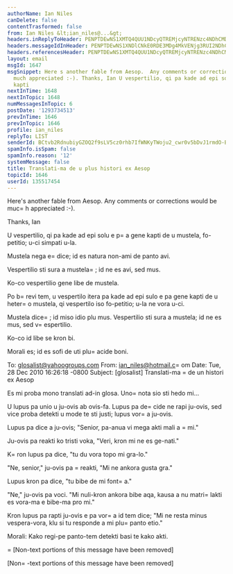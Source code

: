 ```yaml
---
authorName: Ian Niles
canDelete: false
contentTrasformed: false
from: Ian Niles &lt;ian_niles@...&gt;
headers.inReplyToHeader: PENPTDEwNS1XMTQ4QUU1NDcyQTREMjcyNTRENzc4NDhCMDIwQHBoeC5nYmw+
headers.messageIdInHeader: PENPTDEwNS1XNDlCNkE0RDE3MDg4MkVENjg3RUI2NDhCMDMwQHBoeC5nYmw+
headers.referencesHeader: PENPTDEwNS1XMTQ4QUU1NDcyQTREMjcyNTRENzc4NDhCMDIwQHBoeC5nYmw+
layout: email
msgId: 1647
msgSnippet: Here s another fable from Aesop.  Any comments or corrections would be
  much appreciated :-). Thanks, Ian U vespertilio, qi pa kade ad epi solu e pa gene
  kapti
nextInTime: 1648
nextInTopic: 1648
numMessagesInTopic: 6
postDate: '1293734513'
prevInTime: 1646
prevInTopic: 1646
profile: ian_niles
replyTo: LIST
senderId: BCtvb2RdnubiyGZOQ2f9sLV5cz0rhb7IfWNKyTWoju2_cwr0v5bDvJ1rmdO-BsQY5nLI1CjngRAw62X5fX6j0nott3Ucsr0L
spamInfo.isSpam: false
spamInfo.reason: '12'
systemMessage: false
title: Translati-ma de u plus histori ex Aesop
topicId: 1646
userId: 135517454
---
```



Here's another fable from Aesop.  Any comments or corrections would be muc=
h appreciated :-).
 
Thanks,
Ian

U vespertilio, qi pa kade ad epi solu e p=
a gene kapti de u mustela, fo-petitio; u-ci simpati u-la. 
 
Mustela nega e=
 dice; id es natura non-ami de panto avi. 
 
Vespertilio sti sura a mustela=
; id ne es avi, sed mus. 
 
Ko-co vespertilio gene libe de mustela. 
 
Po b=
revi tem, u vespertilo itera pa kade ad epi sulo e pa gene kapti de u heter=
o mustela, qi vespertilo iso fo-petitio; u-la ne vora u-ci. 
 
Mustela dice=
; id miso idio plu mus. Vespertilio sti sura a mustela; id ne es mus, sed v=
espertilio. 
 
Ko-co id libe se kron bi.
 
Morali es; id es sofi de uti plu=
 acide boni. 
 
 


To: glosalist@yahoogroups.com
From: ian_niles@hotmail.c=
om
Date: Tue, 28 Dec 2010 16:26:18 -0800
Subject: [glosalist] Translati-ma =
de un histori ex Aesop


  




Es mi proba mono translati ad-in glosa. Uno=
 nota sio sti hedo mi...

U lupus pa unio u ju-ovis ab ovis-fa. Lupus pa de=
cide ne rapi ju-ovis, sed vice proba detekti u mode te sti justi; lupus vor=
a ju-ovis. 

Lupus pa dice a ju-ovis; "Senior, pa-anua vi mega akti mali a =
mi." 

Ju-ovis pa reakti ko tristi voka, "Veri, kron mi ne es ge-nati." 

K=
ron lupus pa dice, "tu du vora topo mi gra-lo." 

"Ne, senior," ju-ovis pa =
reakti, "Mi ne ankora gusta gra." 

Lupus kron pa dice, "tu bibe de mi font=
a."

"Ne," ju-ovis pa voci. "Mi nuli-kron ankora bibe aqa, kausa a nu matri=
 lakti es vora-ma e bibe-ma pro mi." 

Kron lupus pa rapti ju-ovis e pa vor=
a id tem dice; "Mi ne resta minus vespera-vora, klu si tu responde a mi plu=
 panto etio."

Morali: Kako regi-pe panto-tem detekti basi te kako akti. 

=
[Non-text portions of this message have been removed]



 		 	   		  

[Non=
-text portions of this message have been removed]



